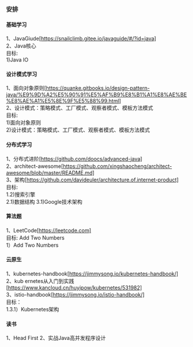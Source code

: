 ### 安排
#### 基础学习
1、JavaGiude[https://snailclimb.gitee.io/javaguide/#/?id=java]  
2、Java核心  
目标:  
1)Java IO
#### 设计模式学习
1、面向对象原则[https://quanke.gitbooks.io/design-pattern-java/%E9%9D%A2%E5%90%91%E5%AF%B9%E8%B1%A1%E8%AE%BE%E8%AE%A1%E5%8E%9F%E5%88%99.html]  
2、设计模式：策略模式、工厂模式、观察者模式、模板方法模式  
目标:  
1)面向对象原则  
2)设计模式：策略模式、工厂模式、观察者模式、模板方法模式
#### 分布式学习
1、分布式进阶[https://github.com/doocs/advanced-java]  
2、architect-awesome[https://github.com/xingshaocheng/architect-awesome/blob/master/README.md]  
3、架构[https://github.com/davideuler/architecture.of.internet-product]  
目标:  
1.2)搜索引擎  
2.1)数据结构
3.1)Google技术架构
#### 算法题
1、LeetCode[https://leetcode.com]  
目标:  Add Two Numbers  
1）Add Two Numbers
#### 云原生
1、kubernetes-handbook[https://jimmysong.io/kubernetes-handbook/]  
2、kub ernetes从入门到实践[https://www.kancloud.cn/huyipow/kubernetes/531982]  
3、istio-handbook[https://jimmysong.io/istio-handbook/]  
目标：  
1.3.1）Kubernetes架构
#### 读书
1、Head First
2、实战Java高并发程序设计
